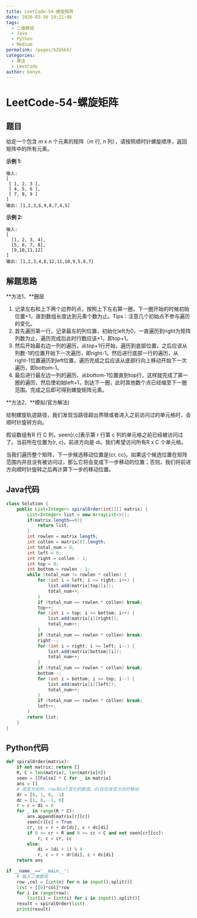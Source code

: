 ```yaml
---
title: LeetCode-54-螺旋矩阵
date: 2020-03-30 19:21:08
tags: 
  - 二维数组
  - Java
  - Python
  - Medium
permalink: /pages/b2b5b5/
categories: 
  - 算法
  - LeetCode
author: benym
---
```


# LeetCode-54-螺旋矩阵

## 题目

给定一个包含 *m* x *n* 个元素的矩阵（*m* 行, *n* 列），请按照顺时针螺旋顺序，返回矩阵中的所有元素。

**示例 1:**

```
输入:
[
 [ 1, 2, 3 ],
 [ 4, 5, 6 ],
 [ 7, 8, 9 ]
]
输出: [1,2,3,6,9,8,7,4,5]
```

**示例 2:**

```
输入:
[
  [1, 2, 3, 4],
  [5, 6, 7, 8],
  [9,10,11,12]
]
输出: [1,2,3,4,8,12,11,10,9,5,6,7]
```

## 解题思路

**方法1、**圈层

1. 记录左右和上下两个边界的点，按照上下左右算一圈，下一圈开始的时候初始位置+1，直到数组长度达到元素个数为止。Tips：注意几个初始点不参与遍历的变化。
2. 首先遍历第一行，记录最左的列位置，初始化left为0，一直遍历到right为矩阵列数为止，遍历完成后此时行数应该+1，即top+1。
3. 然后开始最右边一列的遍历，从top+1行开始，遍历到底部位置，之后应该从列数-1的位置开始下一次遍历，即right-1。然后进行底部一行的遍历，从right-1位置遍历到left位置，遍历完成之后应该从底部行向上移动开始下一次遍历，即bottom-1。
4. 最后进行最左边一列的遍历，从bottom-1位置直到top行，这样就完成了第一圈的遍历，然后使初始left+1，到达下一圈，此时其他数个点已经缩至下一圈范围。完成之后即可得到螺旋矩阵元素。

**方法2、**模拟(官方解法)

绘制螺旋轨迹路径，我们发现当路径超出界限或者进入之前访问过的单元格时，会顺时针旋转方向。

假设数组有R 行 C 列，seen[r,c]表示第 r 行第 c 列的单元格之前已经被访问过了。当前所在位置为(r, c)，前进方向是 di。我们希望访问所有R x C 个单元格。

当我们遍历整个矩阵，下一步候选移动位置是(cr, cc)。如果这个候选位置在矩阵范围内并且没有被访问过，那么它将会变成下一步移动的位置；否则，我们将前进方向顺时针旋转之后再计算下一步的移动位置。

## Java代码

```java
class Solution {
    public List<Integer> spiralOrder(int[][] matrix) {
        List<Integer> list = new ArrayList<>();
        if(matrix.length==0){
            return list;
        }
        int rowlen = matrix.length;
        int collen = matrix[0].length;
        int total_num = 0;
        int left = 0;
        int right = collen - 1;
        int top = 0;
        int bottom = rowlen - 1;
        while (total_num != rowlen * collen) {
            for (int i = left; i <= right; i++) {
                list.add(matrix[top][i]);
                total_num++;
            }
            if (total_num == rowlen * collen) break;
            top++;
            for (int i = top; i <= bottom; i++) {
                list.add(matrix[i][right]);
                total_num++;
            }
            if (total_num == rowlen * collen) break;
            right--;
            for (int i = right; i >= left; i--) {
                list.add(matrix[bottom][i]);
                total_num++;
            }
            if (total_num == rowlen * collen) break;
            bottom--;
            for (int i = bottom; i >= top; i--) {
                list.add(matrix[i][left]);
                total_num++;
            }
            if (total_num == rowlen * collen) break;
            left++;
        }
        return list;
    }
}
```

## Python代码

```python
def spiralOrder(matrix):
    if not matrix: return []
    R, C = len(matrix), len(matrix[0])
    seen = [[False] * C for _ in matrix]
    ans = []
    # 改变方向时，row和col变化的数值，di仅在改变方向时移动
    dr = [0, 1, 0, -1]
    dc = [1, 0, -1, 0]
    r = c = di = 0
    for _ in range(R * C):
        ans.append(matrix[r][c])
        seen[r][c] = True
        cr, cc = r + dr[di], c + dc[di]
        if 0 <= cr < R and 0 <= cc < C and not seen[cr][cc]:
            r, c = cr, cc
        else:
            di = (di + 1) % 4
            r, c = r + dr[di], c + dc[di]
    return ans

if __name__=='__main__':
    # 输入二维数组
    row ,col = [int(n) for n in input().split()]
    list = [[0]*col]*row
    for i in range(row):
        list[i] = [int(i) for i in input().split()]
    result = spiralOrder(list)
    print(result)
```

